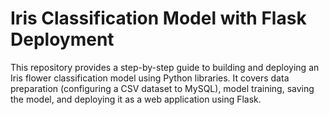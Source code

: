 # Iris Classification Model with Flask Deployment

This repository provides a step-by-step guide to building and deploying an Iris flower classification model using Python libraries. It covers data preparation (configuring a CSV dataset to MySQL), model training, saving the model, and deploying it as a web application using Flask.
